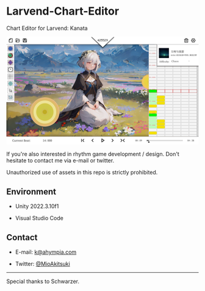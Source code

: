 # Larvend-Chart-Editor

Chart Editor for Larvend: Kanata

![alt Preview of Editor](./Preview.png)

If you're also interested in rhythm game development / design. Don't hesitate to contact me via e-mail or twitter.

Unauthorized use of assets in this repo is strictly prohibited.

## Environment

- Unity 2022.3.10f1

- Visual Studio Code

## Contact

- E-mail: <a href="mailto:k@ahympia.com"> k@ahympia.com </a>

- Twitter: <a href="https://twitter.com/MioAkitsuki" target="_blank"> @MioAkitsuki </a>

---

Special thanks to Schwarzer.